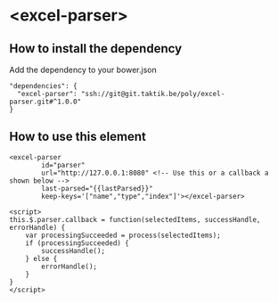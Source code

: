 # \<excel-parser\>
## How to install the dependency
Add the dependency to your bower.json
```
"dependencies": {
  "excel-parser": "ssh://git@git.taktik.be/poly/excel-parser.git#^1.0.0"
}
```
## How to use this element
```
<excel-parser
        id="parser"
        url="http://127.0.0.1:8080" <!-- Use this or a callback a shown below -->
        last-parsed="{{lastParsed}}"
        keep-keys='["name","type","index"]'></excel-parser>

<script>
this.$.parser.callback = function(selectedItems, successHandle, errorHandle) {
    var processingSucceeded = process(selectedItems);
    if (processingSucceeded) {
        successHandle();
    } else {
        errorHandle();
    }
}
</script>
```
